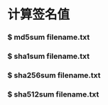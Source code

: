 # 计算签名值
### $ md5sum filename.txt
### $ sha1sum filename.txt
### $ sha256sum filename.txt
### $ sha512sum filename.txt
